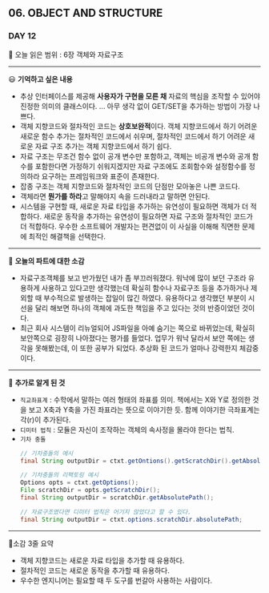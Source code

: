 ## 06. OBJECT AND STRUCTURE

### DAY 12

🔖 오늘 읽은 범위 : 6장 객체와 자료구조

---

😃 **기억하고 싶은 내용**

- 추상 인터페이스를 제공해 **사용자가 구현을 모른 채** 자료의 핵심을 조작할 수 있어야 진정한 의미의 클래스이다. ... 아무 생각 없이 GET/SET을 추가하는 방법이 가장 나쁘다.
- 객체 지향코드와 절차적인 코드는 **상호보완적**이다. 객체 지향코드에서 하기 어려운 새로운 함수 추가는 절차적인 코드에서 쉬우며, 절차적인 코드에서 하기 어려운 새로운 자료 구조 추가는 객체 지향코드에서 하기 쉽다.
- 자료 구조는 무조건 함수 없이 공개 변수만 포함하고, 객체는 비공개 변수와 공개 함수를 포함한다면 가정하기 쉬워지겠지만 자료 구조에도 조회함수와 설정함수를 정의하라 요구하는 프레임워크와 표준이 존재한다.
- 잡종 구조는 객체 지향코드와 절차적인 코드의 단점만 모아놓은 나쁜 코드다.
- 객체라면 **뭔가를 하라**고 말해야지 속을 드러내라고 말하면 안된다.
- 시스템을 구현할 때, 새로운 자료 타입을 추가하는 유연성이 필요하면 객체가 더 적합하다. 새로운 동작을 추가하는 유연성이 필요하면 자료 구조와 절차적인 코드가 더 적합하다. 우수한 소프트웨어 개발자는 편견없이 이 사실을 이해해 직면한 문제에 최적인 해결책을 선택한다.


---

🤔 **오늘의 파트에 대한 소감**


- 자료구조객체를 보고 반가웠던 내가 좀 부끄러워졌다. 워낙에 많이 보던 구조라 유용하게 사용하고 있다고만 생각했는데 확실히 함수나 자료구조 등을 추가하거나 제외할 때 부수적으로 발생하는 잡일이 많긴 하였다. 유용하다고 생각했던 부분이 시선을 달리 해보면 하나의 객체에 과도한 책임을 주고 있다는 것의 반증이었던 것이다.
- 최근 회사 시스템이 리뉴얼되어 JS파일을 아예 숨기는 쪽으로 바뀌었는데, 확실히 보안쪽으로 굉장히 나아졌다는 평가를 들었다. 업무가 워낙 달라서 보안 쪽에는 생각을 못해봤는데, 이 또한 공부가 되었다. 추상화 된 코드가 얼마나 강력한지 체감중이다.

---

🔎 **추가로 알게 된 것**


- `직교좌표계` : 수학에서 말하는 여러 형태의 좌표를 의미. 책에서는 X와 Y로 정의한 것을 보고 X축과 Y축을 가진 좌표라는 뜻으로 이야기한 듯. 함께 이야기한 극좌표계는 각(r)이 추가된다.
- `디미터 법칙` : 모듈은 자신이 조작하는 객체의 속사정을 몰라야 한다는 법칙. 
- `기차 충돌`
  ```java
  // 기차충돌의 예시
  final String outputDir = ctxt.getOntions().getScratchDir().getAbsolutePath();
  
  // 기차충돌의 리팩토링 예시
  Options opts = ctxt.getOptions();
  File scratchDir = opts.getScratchDir();
  final String outputDir = scratchDir.getAbsolutePath();

  // 자료구조였다면 디미터 법칙은 어기지 않았다고 할 수 있다.
  final String outputDir = ctxt.options.scratchDir.absolutePath;
  ```

---

🤟소감 3줄 요약 

- 객체 지향코드는 새로운 자료 타입을 추가할 때 유용하다.
- 절차적인 코드는 새로운 동작을 추가할 때 유용하다.
- 우수한 엔지니어는 필요할 때 두 도구를 번갈아 사용하는 사람이다.
